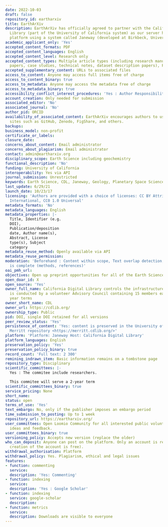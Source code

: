 ```yaml
---
date: 2022-10-03
draft: false
repository_id: eartharxiv
title: EarthArXiv
description: EarthArXiv has officially agreed to partner with the California Digital
  Library (part of the University of California system) as our server host and submission
  platform using a system called Janeway (developed at Birkbeck, University of London).
academic_applicant_only: 'Yes'
accepted_content_formats: PDF
accepted_content_languages: English
accepted_content_level: Research only
accepted_content_types: Multiple article types (including research manuscripts, review
  papers, case studies, technical notes, dataset description papers), Preprints
accepted_supplementary_content: URLs to associated files
access_to_content: Anyone may access full items free of charge
access_to_content_binary: true
access_to_metadata: Anyone may access the metadata free of charge
access_to_metadata_binary: true
accessibility_conflict_interest_procedures: 'Yes : Author Responsibilities'
account_creation: Only needed for submission
associated_editor: 'No'
associated_journal: 'No'
author_pid: ORCID
availability_of_associated_content: EarthArXiv encourages authors to use free hosting
  sites such as GitHub, Zenodo, FigShare, and others.
backups:
business_model: non-profit
certificate_or_labels:
closure_date:
concerns_about_content: Email administrator
concerns_about_plagiarism: Email administrator
contact: admin@eartharxiv.org
disciplinary_scope: Earth Science including geochemistry
functional_description: 'No'
funding: University of California
interoperability: Yes via API
journal_submission: Unrestricted
keywords: Earth Science, CDL, Janeway, Geology, Planetary Space Science
last_update: 6/29/21
launch_date: 10/23/17
licensing: 'Authors are provided with a choice of licenses: CC BY Attribution 4.0
  International, CC0 1.0 Universal'
metadata_formats: 'No'
metadata_languages: English
metadata_properties: |-
  Title, Identifier (e.g.
  DOI),
  Publication/deposition
  date, Author name(s),
  Abstract, License
  type(s), Subject
  category
metadata_reuse_method: Openly available via API
metadata_reuse_permission:
moderation: 'Beforehand : Content within scope, Text overlap detection, Manuscript
  is complete (methods, references)'
oai_pmh_url:
objectives: Open up preprint opportunities for all of the Earth Sciences
open_doar_id: X
open_source: 'Yes'
owner_full_name: California Digital Library controls the infrastructure, governance
  is conducted by a volunteer Advisory Council containing 15 members each having 2
  year terms
owner_short_name: CDL
owner_url: https://cdlib.org/
ownership_type: Public
pid: DOI, single DOI retained for all versions
peer_review_status: 'Yes'
persistence_of_content: 'Yes: content is preserved in the University of California''s
  Merritt repository <https://merritt.cdlib.org/>'
platform: 'Platform: Janeway Host: California Digital Library'
platform_languages: English
preservation_policy: 'Yes'
preservation_policy_binary: true
record_count: 'Full text: 2 300'
remining_indrawn_item: Basic information remains on a tombstone page
repository_type: Disciplinary
scientific_committees: |-
  Yes : The commitee include researchers.

  This commitee will serve a 2-year term
scientific_committees_binary: true
service_pricing: None
short_name:
status: open
terms_of_use: 'Yes'
text_embargo: No, only if the publisher imposes an embargo period
time_submission_to_posting: Up to 1 week
repository_url: https://eartharxiv.org/
user_committees: Open Loomio Community for all interested public volunteers to provide
  ideas and feedback.
user_committees_binary: true
versioning_policy: Accepts new version (replace the older)
who_can_deposit: Anyone can post on the platform. Only an account is required ( The
  creation of the account is free).
withdrawal_authorisation: Platform
withdrawal_policy: Yes. Plagiarism, ethical and legal issues
features:
- function: commenting
  service:
  description: 'Yes: Commenting'
- function: indexing
  service:
  description: 'Yes : Google Scholar'
- function: indexing
  service: google-scholar
  description:
- function: metrics
  service:
  description: Downloads are visible to everyone
---
```



